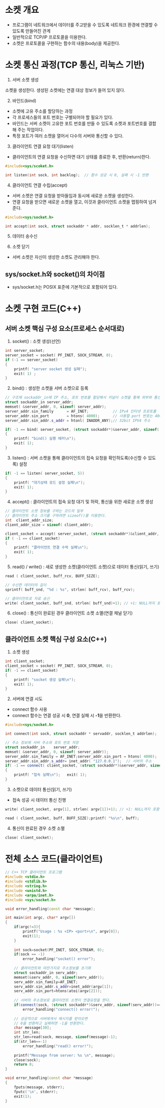 # 소켓 개요

- 프로그램이 네트워크에서 데이터를 주고받을 수 있도록 네트워크 환경에 연결할 수 있도록 만들어진 관계
- 일반적으로 TCP/IP 프로토콜을 이용한다.
- 소켓은 프로토콜을 구현하는 함수의 내용(body)을 제공한다.

# 소켓 통신 과정(TCP 통신, 리눅스 기반)

1. 서버 소켓 생성

소켓을 생성한다. 생성된 소켓에는 연결 대상 정보가 들어 있지 않다.

2. 바인드(bind)

- 소켓에 고유 주소를 할당하는 과정
- 각 프로세스들의 포트 번호는 구별되어야 할 필요가 있다.
- 바인드는 서버 소켓이 고유한 포트 번호를 만들 수 있도록 소켓과 포트번호를 결합해 주는 작업이다.
- 특정 포트가 여러 소켓을 열어서 다수의 서버와 통신할 수 있다.

3. 클라이언트 연결 요청 대기(listen)

- 클라이언트의 연결 요청을 수신하면 대기 상태를 종료한 후, 반환(return)한다.

```c
#include<sys/scoket.h>

int listen(int sock, int backlog);  // 함수 성공 시 0, 실패 시 -1 반환
```

4. 클라이언트 연결 수립(accept)

- 서버 소켓은 연결 요청을 받아들임과 동시에 새로운 소켓을 생성한다.
- 연결 요청을 받으면 새로운 소켓을 열고, 이것과 클라이언트 소켓을 맵핑하여 넘겨준다.

```c
#include<sys/socket.h>

int accept(int sock, struct sockaddr * addr, socklen_t * addrlen);
```

5. 데이터 송수신

6. 소켓 닫기

- 서버 소켓은 자신이 생성한 소켓도 관리해야 한다.

## sys/socket.h와 socket()의 차이점

- sys/socket.h는 POSIX 표준에 기본적으로 포함되어 있다.

# 소켓 구현 코드(C++)

## 서버 소켓 핵심 구성 요소(프로세스 순서대로)

1. socket() : 소켓 생성(선언)

```cpp
int server_socket;
server_socket = socket( PF_INET, SOCK_STREAM, 0);
if (-1 == server_socket)
{
    printf( "server socket 생성 실패");
    exit( 1) ;
}
```

2. bind() : 생성한 소켓을 서버 소켓으로 등록

```cpp
// 구조체 sockaddr_in에 IP 주소, 포트 번호를 할당해서 커널이 소켓을 통해 외부와 통신할 수 있도록 한다.
struct sockaddr_in server_addr;
memset( &server_addr, 0, sizeof( server_addr);
server_addr.sin_family      = AF_INET;           // IPv4 인터넷 프로토롤
server_addr.sin_port        = htons( 4000);      // 사용할 port 번호는 4000
server_addr.sin_addr.s_addr = htonl( INADDR_ANY);// 32bit IPV4 주소

if( -1 == bind( server_socket, (struct sockaddr*)&server_addr, sizeof( server_addr) ) )
{
    printf( "bind() 실행 에러\n");   
    exit( 1);
}
```

3. listen() : 서버 소켓을 통해 클라이언트의 접속 요청을 확인하도록(수신할 수 있도록) 설정

```cpp
if( -1 == listen( server_socket, 5))
{    
    printf( "대기상태 모드 설정 실패\n");    
    exit( 1);
}
```

4. accept() : 클라이언트의 접속 요청 대기 및 허락, 통신을 위한 새로운 소켓 생성

```cpp
// 클라이언트 소켓 정보를 구하는 코드의 일부
// 클라이언트 주소 크기를 구하려면 sizeof()를 이용한다.
int  client_addr_size;
client_addr_size = sizeof( client_addr);

client_socket = accept( server_socket, (struct sockaddr*)&client_addr, client_addr_size);
if ( -1 == client_socket)
{   
    printf( "클라이언트 연결 수락 실패\n");   
    exit( 1);
}
```

5. read() / write() : 새로 생성한 소켓(클라이언트 소켓)으로 데이터 통신(읽기, 쓰기)

```cpp
read ( client_socket, buff_rcv, BUFF_SIZE);

// 수신한 데이터의 길이
sprintf( buff_snd, "%d : %s", strlen( buff_rcv), buff_rcv);

// 클라이언트로 자료 송신
write( client_socket, buff_snd, strlen( buff_snd)+1); // +1: NULL까지 포함해서 전송
```

6. close() : 통신이 완료된 경우 클라이언트 소켓 소멸(연결 채널 닫기)

```cpp
close( client_socket);
```

## 클라이언트 소켓 핵심 구성 요소(C++)

1. 소켓 생성

```cpp
int client_socket;
client_socket = socket( PF_INET, SOCK_STREAM, 0);
if( -1 == client_socket)
{   
    printf( "socket 생성 실패\n");   
    exit( 1);
}
```

2. 서버에 연결 시도

- connect 함수 사용
- connect 함수는 연결 성공 시 **0**, 연결 실패 시 **-1**을 반환한다.

```c
#include<sys/socket.h>

int connect(int sock, struct sockaddr * servaddr, socklen_t addrlen);   // 성공 시 0, 실패 시 -1 반환
```

```cpp
// 주소 정보에 서버 주소와 포트 번호 저장
struct sockaddr_in    server_addr;
memset( &server_addr, 0, sizeof( server_addr));
server_addr.sin_family = AF_INET;server_addr.sin_port = htons( 4000);   // 포트 번호
server_addr.sin_addr.s_addr= inet_addr( "127.0.0.1");  // 서버의 주소
if( -1 == connect( client_socket, (struct sockaddr*)&server_addr, sizeof( server_addr) ) )
{   
    printf( "접속 실패\n");   exit( 1);
}
```

3. 소켓으로 데이터 통신(읽기, 쓰기)

- 접속 성공 시 데이터 통신 진행

```cpp
write( client_socket, argv[1], strlen( argv[1])+1); // +1: NULL까지 포함해서 전송

read ( client_socket, buff, BUFF_SIZE);printf( "%s\n", buff);
```

4. 통신이 완료된 경우 소켓 소멸

```cpp
close( client_socket);
```

# 전체 소스 코드(클라이언트)

```cpp
// C++ TCP 클라이언트 프로그램
#include <stdio.h>
#include <stdlib.h>
#include <string.h>
#include <unistd.h>
#include <arpa/inet.h>
#include <sys/socket.h>

void error_handling(const char *message);

int main(int argc, char* argv[])
{
    if(argc!=3){
        printf("Usage : %s <IP> <port>\n", argv[0]);
        exit(1);
    }
	
    int sock=socket(PF_INET, SOCK_STREAM, 0);
    if(sock == -1)
        error_handling("socket() error");
	
    // 클라이언트와 마찬가지로 주소정보를 초기화
    struct sockaddr_in serv_addr;
    memset(&serv_addr, 0, sizeof(serv_addr));
    serv_addr.sin_family=AF_INET;
    serv_addr.sin_addr.s_addr=inet_addr(argv[1]);
    serv_addr.sin_port=htons(atoi(argv[2]));
		
    // 서버의 주소정보로 클라이언트 소켓이 연결요청을 한다.
    if(connect(sock, (struct sockaddr*)&serv_addr, sizeof(serv_addr))==-1) 
        error_handling("connect() error!");
	
    // 성공적으로 서버에게서 메시지를 받아오면
    // 0을 반환하고 실패하면 -1을 반환한다.
    char message[30];
    int str_len;
    str_len=read(sock, message, sizeof(message)-1);
    if(str_len==-1)
        error_handling("read() error!");
	
    printf("Message from server: %s \n", message);  
    close(sock);
    return 0;
}

void error_handling(const char *message)
{
    fputs(message, stderr);
    fputc('\n', stderr);
    exit(1);
}
```